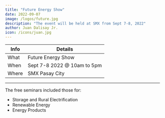 ```yaml
---
title: "Future Energy Show"
date: 2022-09-07
image: /logos/future.jpg
description: "The event will be held at SMX from Sept 7-8, 2022"
author: Juan Dalisay Jr.
icon: /icons/juan.jpg
---
```




Info | Details 
--- | ---
What | Future Energy Show
When | Sept 7-8 2022 @ 10am to 5pm
Where | SMX Pasay City 

---


The free seminars included those for:

- Storage and Rural Electrification
- Renewable Energy
- Energy Products 
